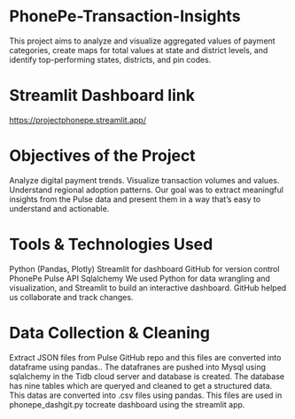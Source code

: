 # PhonePe-Transaction-Insights
This project aims to analyze and visualize aggregated values of payment categories, create maps for total values at state and district levels, and identify top-performing states, districts, and pin codes.
# Streamlit Dashboard link
https://projectphonepe.streamlit.app/
# Objectives of the Project
Analyze digital payment trends.
Visualize transaction volumes and values.
Understand regional adoption patterns.
Our goal was to extract meaningful insights from the Pulse data and present them in a way that’s easy to understand and actionable.
# Tools & Technologies Used
Python (Pandas, Plotly)
Streamlit for dashboard
GitHub for version control
PhonePe Pulse API
Sqlalchemy
We used Python for data wrangling and visualization, and Streamlit to build an interactive dashboard. GitHub helped us collaborate and track changes.
# Data Collection & Cleaning
Extract JSON files from Pulse GitHub repo and this files are converted into dataframe using pandas..
The datafranes are pushed into Mysql using sqlalchemy in the Tidb cloud server and database is created.
The database has nine tables which are queryed and cleaned to get a structured data.
This datas are converted into .csv files using pandas.
This files are used in phonepe_dashgit.py tocreate dashboard using the streamlit app.
